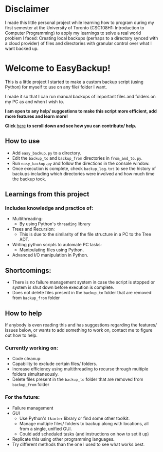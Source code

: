 # Disclaimer
I made this little personal project while learning how to program during my first semester at the University of Toronto (CSC108H1: Introduction to Computer Programming) to apply my learnings to solve a real world problem I faced: Creating local backups (perhaps to a directory synced with a cloud provider) of files and directories with granular control over what I want backed up.

# Welcome to EasyBackup!
This is a little project I started to make a custom backup script (using Python) for myself to use on any file/ folder I want.

I made it so that I can run manual backups of important files and folders on my PC as and when I wish to.

**I am open to any help/ suggestions to make this script more efficient, add more features and learn more!**

**Click** [here](#how-to-help) **to scroll down and see how you can contribute/ help.**
## How to use
 - Add `easy_backup.py` to a directory.
 - Edit the `backup_to` and `backup_from` directories in `from_and_to.py`.
 - Run `easy_backup.py` and follow the directions in the console window.
 - Once execution is complete, check `backup_log.txt` to see the history of backups including which directories were involved and how much time the backup took.

## Learnings from this project
### Includes knowledge and practice of:
 - Multithreading:
    - By using Python's `threading` library
 - Trees and Recursion:
   - This is due to the similarity of the file structure in a PC to the Tree ADT.
 - Writing python scripts to automate PC tasks:
   - Manipulating files using Python.
 - Advanced I/O manipulation in Python.

## Shortcomings:
 - There is no failure management system in case the script is stopped or system is shut down before execution is complete.
 - Does not delete files present in the `backup_to` folder that are removed from `backup_from` folder

## How to help
If anybody is even reading this and has suggestions regarding the features/ issues below, or wants to add something to work on, contact me to figure out how to help.

### Currently working on:
 - Code cleanup
 - Capability to exclude certain files/ folders.
 - Increase efficiency using multithreading to recurse through multiple folders simultaneously.
 - Delete files present in the `backup_to` folder that are removed from `backup_from` folder

### For the future:
 - Failure management
 - GUI
   - Use Python's `tkinter` library or find some other toolkit.
   - Manage multiple files/ folders to backup along with locations, all from a single, unified GUI.
   - Could add scheduled tasks (and instructions on how to set it up)
 - Replicate this using other programming languages.
 - Try different methods than the one I used to see what works best.
